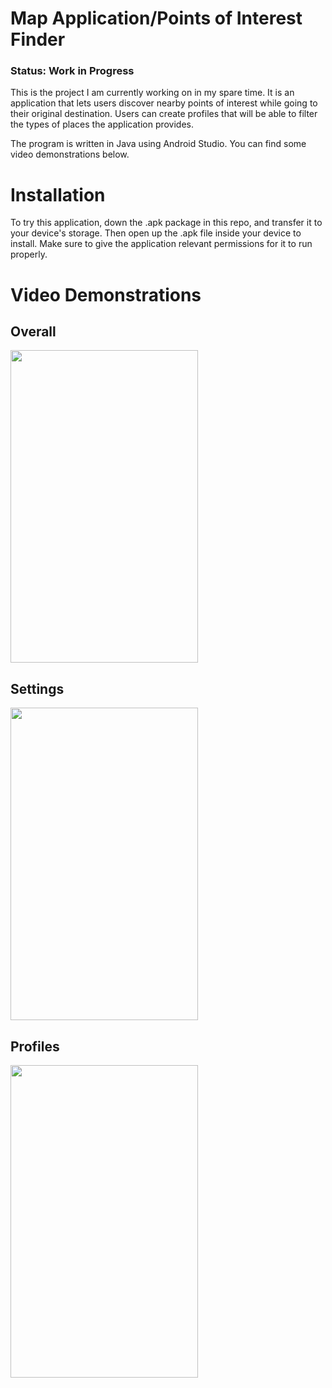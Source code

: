 # Map Application/Points of Interest Finder
### Status: Work in Progress

This is the project I am currently working on in my spare time. It is an application that lets users discover nearby points of interest while going to their original destination. 
Users can create profiles that will be able to filter the types of places the application provides.

The program is written in Java using Android Studio. You can find some video demonstrations below.

# Installation
To try this application, down the .apk package in this repo, and transfer it to your device's storage. Then open up the .apk file inside your device to install. Make sure to give the application relevant permissions for it to run properly.

# Video Demonstrations
## Overall
<img src="https://user-images.githubusercontent.com/54968551/117927067-ae73e900-b2c7-11eb-9ec4-9ce455b9285e.gif" width="300" height="500"/>

## Settings
<img src="https://user-images.githubusercontent.com/54968551/117928655-d9f7d300-b2c9-11eb-99b1-006f332557a4.gif" width="300" height="500"/>

## Profiles
<img src="https://user-images.githubusercontent.com/54968551/117928168-2abafc00-b2c9-11eb-90f5-144e0da6797e.gif" width="300" height="500"/>
